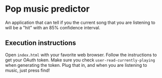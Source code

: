 # Pop music predictor
An application that can tell if you the current song that you are listening to will be a
"hit" with an 85% confidence interval.

## Execution instructions
Open `index.html` with your favorite web browser. Follow the instructions to get your OAuth
token. Make sure you check `user-read-currently-playing` when generating the token. Plug
that in, and when you are listening to music, just press find!
